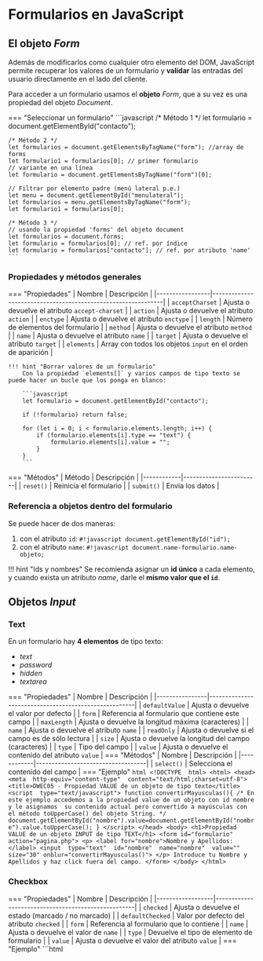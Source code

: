 # Formularios en JavaScript

## El objeto _Form_

Además de modificarlos como cualquier otro elemento del DOM, JavaScript permite recuperar los valores de un formulario y **validar** las entradas del usuario directamente en el lado del cliente.

Para acceder a un formulario usamos el **objeto** _Form_, que a su vez es una propiedad del objeto _Document_.

=== "Seleccionar un formulario"
    ```javascript
    /* Método 1 */
    let formulario = document.getElementById("contacto");

    /* Método 2 */
    let formularios = document.getElementsByTagName("form"); //array de forms
    let formulario1 = formularios[0]; // primer formulario
    // variante en una línea
    let formulario = document.getElementsByTagName("form")[0];

    // Filtrar por elemento padre (menú lateral p.e.)
    let menu = document.getElementById("menulateral");
    let formularios = menu.getElementsByTagName("form");
    let formulario1 = formularios[0];

    /* Método 3 */
    // usando la propiedad 'forms' del objeto document
    let formularios = document.forms;
    let formulario = formularios[0]; // ref. por índice
    let formulario = formularios["contacto"]; // ref. por atributo 'name'
    ```

### Propiedades y métodos generales

=== "Propiedades"
    | Nombre          | Descripción                                                  |
    |-----------------|--------------------------------------------------------------|
    | `acceptCharset` | Ajusta o devuelve el atributo `accept-charset`               |
    | `action`        | Ajusta o devuelve el atributo `action`                       |
    | `enctype`       | Ajusta o devuelve el atributo `enctype`                      |
    | `length`        | Número de elementos del formulario                           |
    | `method`        | Ajusta o devuelve el atributo `method`                       |
    | `name`          | Ajusta o devuelve el atributo `name`                         |
    | `target`        | Ajusta o devuelve el atributo `target`                       |
    | `elements`      | Array con todos los objetos `input` en el orden de aparición |

    !!! hint "Borrar valores de un formulario"
        Con la propiedad `elements[]` y varios campos de tipo texto se puede hacer un bucle que los ponga en blanco:

        ```javascript
        let formulario = document.getElementById("contacto");

        if (!formulario) return false;

        for (let i = 0; i < formulario.elements.length; i++) {
            if (formulario.elements[i].type == "text") {
                formulario.elements[i].value = "";
            }
        }
        ```
=== "Métodos"
    | Método     | Descripción            |
    |------------|------------------------|
    | `reset()`  | Reinicia el formulario |
    | `submit()` | Envía los datos        |

### Referencia a objetos dentro del formulario

Se puede hacer de dos maneras:

1. con el atributo `id`: `#!javascript document.getElementById("id");`
2. con el atributo `name`: `#!javascript document.name-formulario.name-objeto;`

!!! hint "Ids y nombres"
    Se recomienda asignar un **id único** a cada elemento, y cuando exista un atributo _name_, darle el **mismo valor que el `id`**.

## Objetos _Input_

### Text

En un formulario hay **4 elementos** de tipo texto:

- _text_
- _password_
- _hidden_
- _textarea_

=== "Propiedades"
    | Nombre         | Descripción                                          |
    |----------------|------------------------------------------------------|
    | `defaultValue` | Ajusta o devuelve el valor por defecto               |
    | `form`         | Referencia al formulario que contiene este campo     |
    | `maxLength`    | Ajusta o devuelve la longitud máxima (caracteres)    |
    | `name`         | Ajusta o devuelve el atributo `name`                 |
    | `readOnly`     | Ajusta o devuelve si el campo es de sólo lectura     |
    | `size`         | Ajusta o devuelve la longitud del campo (caracteres) |
    | `type`         | Tipo del campo                                       |
    | `value`        | Ajusta o devuelve el contenido del atributo `value`  |
=== "Métodos"
    | Nombre     | Descripción                       |
    |------------|-----------------------------------|
    | `select()` | Selecciona el contenido del campo |
=== "Ejemplo"
    ```html
    <!DOCTYPE  html>
    <html>
        <head>
            <meta  http-equiv="content-type"  content="text/html;charset=utf-8">
            <title>DWEC05 - Propiedad VALUE de un objeto de tipo texto</title>
            <script  type="text/javascript">
                function convertirMayusculas(){
                    /*
                        En este ejemplo accedemos a la propiedad value de un objeto con id nombre y le asignamos 
                        su contenido actual pero convertido a mayúsculas con el método toUpperCase() del objeto String.
                    */
                    document.getElementById("nombre").value=document.getElementById("nombre").value.toUpperCase();
                }
            </script>
        </head>
    <body>
        <h1>Propiedad VALUE de un objeto INPUT de tipo TEXT</h1>
            <form id="formulario" action="pagina.php">
                <p>
                <label for="nombre">Nombre y Apellidos: </label>
                <input  type="text"  id="nombre"  name="nombre"  value="" size="30" onblur="convertirMayusculas()">
                </p>
                Introduce tu Nombre y Apellidos y haz click fuera del campo.
            </form>
        </body>
    </html>
    ```

### Checkbox

=== "Propiedades"
    | Nombre           | Descripción                                        |
    |------------------|----------------------------------------------------|
    | `checked`        | Ajusta o devuelve el estado (marcado / no marcado) |
    | `defaultChecked` | Valor por defecto del atributo `checked`           |
    | `form`           | Referencia al formulario que lo contiene           |
    | `name`           | Ajusta o devuelve el valor de `name`               |
    | `type`           | Devuelve el tipo de elemento de formulario         |
    | `value`          | Ajusta o devuelve el valor del atributo `value`    |
=== "Ejemplo"
    ```html
    <html>
        <head>
            <meta charset="UTF-8">
            <title>Objeto FORM DOM</title>
            <script type="text/javascript">
                function marcar() {
                    document.getElementById("verano").checked = true;
                }

                function desmarcar() {
                    document.getElementById("verano").checked = false;
                }
            </script>
        </head>
    <body>
        <form action="" method="get">
            <input type="checkbox" id="verano" name="verano" value="Si" />¿Te gusta el verano?
            <input type="submit" />
        </form>
        <button onclick="marcar()">Marcar Checkbox</button>
        <button onclick="desmarcar()">Desmarcar Checkbox</button>
    </body>
    </html>
    ```

### Radio
Los objetos tipo _radio_ son muy similares a los _checkbox_ salvo porque se organizan en **grupos** con el mismo atributo `name`.

Comparte la mayoría de propiedades con `checkbox`y le añade una más:

| Nombre  | Descripción                                                                |
|---------|----------------------------------------------------------------------------|
| `index` | array con todos los botones _radio_ dentro de un grupo con el mismo nombre |

=== "Ejemplo"
    ```html
    <!DOCTYPE HTML>
    <html>
        <head>
            <meta charset="utf-8">
            <title>DWEC05 - Trabajando con objetos input de tipo radio</title>
            <script type="text/javascript">
                function mostrarDatos()
                 {
                    for (var i = 0; i < document.formulario.actores.length; i++)
                    {
                        if (document.formulario.actores[i].checked)
                            alert(document.formulario.actores[i].value);
                    }
                }
            </script>
        </head>
        <body>
            <h1>Trabajando con objetos input de tipo radio</h1>
            <form name="formulario" action="stooges.php">
                <fieldset>
                    <legend>Selecciona tu actor favorito:</legend>
                    <input type="radio" name="actores" id="actor-1" value="Walter Bruce Willis - 19 de Marzo de 1955" checked>
                    <label for="actor-1">Willis</label>
                    <input type="radio" name="actores" id="actor-2" value="James Eugene Jim Carrey - 17 de Enero de 1962">
                    <label for="actor-2">Carrey</label>
                    <input type="radio" name="actores" id="actor-3" value="Luis Tosar - 13 de Octubre de 1971">
                    <label for="actor-3">Tosar</label>
                    <input type="button" id="consultar" name="consultar" value="Consultar Más Datos" onclick="mostrarDatos()">
                </fieldset>
            </form>
        </body>
    </html>
    ```

### Select

Un elemento _select_ es un **array** de elementos _option_. Habitualmente se muestra como:

- Un menú desplegable
- Una lista con selección múltiple

Más información sobre los atributos del elemento _select_ [aquí](https://www.htmlquick.com/es/reference/tags/select.html).

=== "Colección"
    | Nombre          | Descripción                                                    |
    |-----------------|----------------------------------------------------------------|
    |`options`|Devuelve la colección de objetos _option_ correspondiente a una lista |
=== "Propiedades"
    | Nombre             | Descripción                                                    |
    |--------------------|----------------------------------------------------------------|
    | `autofocus`        | Devuelve o ajusta si la lista desplegable obtiene el foco      |
    | `disabled`         | Devuelve o ajusta si la lista desplegable está habilitada o no |
    | `length`           | Devuelve el número de elementos _option_ de la lista           |
    | `multiple`         | Devuelve o ajusta si está habilitada la selección múltiple     |
    | `selectedIndex`    | Devuelve o ajusta el índice de la opción seleccionada          |
    | `options[0].text`  | Devuelve o ajusta el texto de la opción                        |
    | `options[0].value` | Devuelve o ajusta el valor de la opción                        |
=== "Métodos"
    | Nombre            | Descripción                                             |
    |-------------------|---------------------------------------------------------|
    | `add()`           | Añade una opción a la lista desplegable                 |
    | `checkValidity()` |                                                         |
    | `remove()`        | Elimina una opción                                      |
    | `item(index)`     | Devuelve el elemento _option_ en la posición del índice |
    | `namedItem(id)`   | Devuelve el elemento _option_ con el _id_ indicado      |
=== "Ejemplo"
    ```html
    <!DOCTYPE  html>
    <html>
        <head>
            <meta http-equiv="content-type" content="text/html;charset=utf-8">
            <title>DWEC05 - Trabajando con un objeto Select</title>
            <script type="text/javascript">
                function consultar()
                 {
                    var objProvincias = document.getElementById("provincias");
                    var texto = objProvincias.options[objProvincias.selectedIndex].text;
                    var valor = objProvincias.options[objProvincias.selectedIndex].value;
                    alert("Datos de la opción seleccionada:

        Texto: " + texto + "
        Valor: " + valor);
                }
            </script>
        </head>
        <body>
            <h1>Trabajando con un objeto Select</h1>
            <form id="formulario" action="pagina.php">
                <p>
                    <label for="provincias">Seleccione provincia:</label>
                    <select name="provincias" id="provincias">
                        <option value="C">La Coruña</option>
                        <option value="LU">Lugo</option>
                        <option value="OU">Ourense</option>
                        <option value="PO">Pontevedra</option>
                    </select>
                </p>
                Selecciona una opción y pulsa el botón.
                <input type="button" name="boton" value="Consultar información de la opción" onclick="consultar()" />
            </form>
        </body>
    </html>
    ```
    
